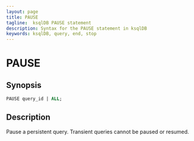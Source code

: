```yaml
---
layout: page
title: PAUSE
tagline:  ksqlDB PAUSE statement
description: Syntax for the PAUSE statement in ksqlDB
keywords: ksqlDB, query, end, stop
---
```


PAUSE
=========

Synopsis
--------

```sql
PAUSE query_id | ALL;
```

Description
-----------

Pause a persistent query.  Transient queries cannot be paused or resumed.
